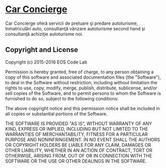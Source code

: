# [Car Concierge](http://carconcierge.ro/)

Car Concierge oferă servicii de preluare şi predare autoturisme, înmatriculări auto, consultanţă vânzare autoturisme second hand şi consultanţă achiziţie autoturisme noi.

## Copyright and License

Copyright (c) 2015-2016 EOS Code Lab

Permission is hereby granted, free of charge, to any person obtaining a copy
of this software and associated documentation files (the "Software"), to deal
in the Software without restriction, including without limitation the rights
to use, copy, modify, merge, publish, distribute, sublicense, and/or sell
copies of the Software, and to permit persons to whom the Software is
furnished to do so, subject to the following conditions:

The above copyright notice and this permission notice shall be included in all
copies or substantial portions of the Software.

THE SOFTWARE IS PROVIDED "AS IS", WITHOUT WARRANTY OF ANY KIND, EXPRESS OR
IMPLIED, INCLUDING BUT NOT LIMITED TO THE WARRANTIES OF MERCHANTABILITY,
FITNESS FOR A PARTICULAR PURPOSE AND NONINFRINGEMENT. IN NO EVENT SHALL THE
AUTHORS OR COPYRIGHT HOLDERS BE LIABLE FOR ANY CLAIM, DAMAGES OR OTHER
LIABILITY, WHETHER IN AN ACTION OF CONTRACT, TORT OR OTHERWISE, ARISING FROM,
OUT OF OR IN CONNECTION WITH THE SOFTWARE OR THE USE OR OTHER DEALINGS IN THE
SOFTWARE.
